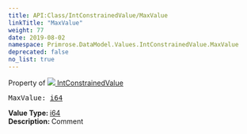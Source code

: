 ```yaml
---
title: API:Class/IntConstrainedValue/MaxValue
linkTitle: "MaxValue"
weight: 77
date: 2019-08-02
namespace: Primrose.DataModel.Values.IntConstrainedValue.MaxValue
deprecated: false
no_list: true
---
```

Property of <a href="/docs/api-reference/Class/IntConstrainedValue"><img src="/icons/silk/value.png"/>&nbsp;IntConstrainedValue</a>
<pre class="method-declaration">
MaxValue: <a class="type" href="/docs/api-reference/System/Primitives#int64">i64</a></pre>
<b>Value Type: </b>
<a class="type" href="/docs/api-reference/System/Primitives#int64">i64</a>
<br/>
<b>Description: </b>
Comment

